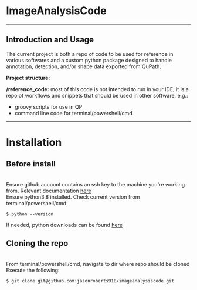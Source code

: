 # ImageAnalysisCode
-----------------------------------------------------------------------------------------------------------------------------------
Introduction and Usage
-----------------------------------------------------------------------------------------------------------------------------------
The current project is both a repo of code to be used for reference in various softwares and a custom python package designed to handle annotation, detection, and/or shape data exported from QuPath.

**Project structure:**

**/reference_code:** most of this code is not intended to run in your IDE; it is a repo of workflows and snippets that should be used in other software, e.g.:
- groovy scripts for use in QP
- command line code for terminal/powershell/cmd

-----------------------------------------------------------------------------------------------------------------------------------
# Installation

## **Before install**
<br /> Ensure github account contains an ssh key to the machine you're working from. Relevant documentation [here](https://docs.github.com/en/authentication/connecting-to-github-with-ssh/checking-for-existing-ssh-keys)
<br /> Ensure python3.8 installed. Check current version from terminal/powershell/cmd:
~~~
$ python --version
~~~
If needed, python downloads can be found [here](https://www.python.org/downloads/)

## **Cloning the repo**
<br /> From terminal/powershell/cmd, navigate to dir where repo should be cloned
<br /> Execute the following:
~~~
$ git clone git@github.com:jasonroberts918/imageanalysiscode.git
~~~
